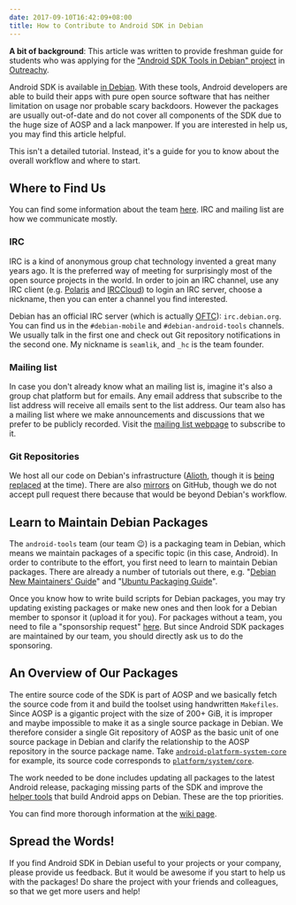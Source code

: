 ```yaml
---
date: 2017-09-10T16:42:09+08:00
title: How to Contribute to Android SDK in Debian
---
```


**A bit of background**: This article was written to provide freshman guide for students who was applying for the ["Android SDK Tools in Debian" project](https://wiki.debian.org/Outreachy/Round15/Projects#Outreachy.2FRound15.2FProjects.2FAndroidSDKToolsInDebian.Android_SDK_Tools_in_Debian) in [Outreachy](https://outreachy.org).

Android SDK is available [in Debian](https://packages.debian.org/source/sid/android-sdk-meta). With these tools, Android developers are able to build their apps with pure open source software that has neither limitation on usage nor probable scary backdoors. However the packages are usually out-of-date and do not cover all components of the SDK due to the huge size of AOSP and a lack manpower. If you are interested in help us, you may find this article helpful.

This isn't a detailed tutorial. Instead, it's a guide for you to know about the overall workflow and where to start.

## Where to Find Us

You can find some information about the team [here](https://wiki.debian.org/Teams/AndroidTools). IRC and mailing list are how we communicate mostly.

### IRC

IRC is a kind of anonymous group chat technology invented a great many years ago. It is the preferred way of meeting for surprisingly most of the open source projects in the world. In order to join an IRC channel, use any IRC client (e.g. [Polaris](https://wiki.gnome.org/Apps/Polari) and [IRCCloud](https://irccloud.com)) to login an IRC server, choose a nickname, then you can enter a channel you find interested.

Debian has an official IRC server (which is actually [OFTC](https://oftc.net)): `irc.debian.org`. You can find us in the `#debian-mobile` and `#debian-android-tools` channels. We usually talk in the first one and check out Git repository notifications in the second one. My nickname is `seamlik`, and `_hc` is the team founder.

### Mailing list

In case you don't already know what an mailing list is, imagine it's also a group chat platform but for emails. Any email address that subscribe to the list address will receive all emails sent to the list address. Our team also has a mailing list where we make announcements and discussions that we prefer to be publicly recorded. Visit the [mailing list webpage](https://lists.alioth.debian.org/cgi-bin/mailman/listinfo/android-tools-devel) to subscribe to it.

### Git Repositories

We host all our code on Debian's infrastructure ([Alioth](https://anonscm.debian.org/cgit/android-tools), though it is [being replaced](https://wiki.debian.org/Alioth/GitNext) at the time). There are also [mirrors](https://github.com/debian-pkg-android-tools) on GitHub, though we do not accept pull request there because that would be beyond Debian's workflow.

## Learn to Maintain Debian Packages

The `android-tools` team (our team 😉) is a packaging team in Debian, which means we maintain packages of a specific topic (in this case, Android). In order to contribute to the effort, you first need to learn to maintain Debian packages. There are already a number of tutorials out there, e.g. "[Debian New Maintainers' Guide](https://www.debian.org/doc/manuals/maint-guide)" and "[Ubuntu Packaging Guide](http://packaging.ubuntu.com/html)".

Once you know how to write build scripts for Debian packages, you may try updating existing packages or make new ones and then look for a Debian member to sponsor it (upload it for you). For packages without a team, you need to file a "sponsorship request" [here](https://mentors.debian.net). But since Android SDK packages are maintained by our team, you should directly ask us to do the sponsoring.

## An Overview of Our Packages

The entire source code of the SDK is part of AOSP and we basically fetch the source code from it and build the toolset using handwritten `Makefiles`. Since AOSP is a gigantic project with the size of 200+ GiB, it is improper and maybe impossible to make it as a single source package in Debian. We therefore consider a single Git repository of AOSP as the basic unit of one source package in Debian and clarify the relationship to the AOSP repository in the source package name. Take [`android-platform-system-core`](https://packages.debian.org/source/unstable/android-platform-system-core) for example, its source code corresponds to [`platform/system/core`](https://android.googlesource.com/platform/system/core).

The work needed to be done includes updating all packages to the latest Android release, packaging missing parts of the SDK and improve the [helper tools](https://packages.debian.org/sid/android-sdk-helper) that build Android apps on Debian. These are the top priorities.

You can find more thorough information at the [wiki page](https://wiki.debian.org/AndroidTools).

## Spread the Words!

If you find Android SDK in Debian useful to your projects or your company, please provide us feedback. But it would be awesome if you start to help us with the packages! Do share the project with your friends and colleagues, so that we get more users and help!
